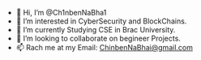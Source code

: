 - 👋 Hi, I’m @Ch1nbenNaBha1
- 👀 I’m interested in CyberSecurity and BlockChains.
- 🌱 I’m currently Studying CSE in Brac University. 
- 💞️ I’m looking to collaborate on begineer Projects.
- 📫 Rach me at my Email: ChinbenNaBhai@gmail.com

<!---
Ch1nbenNaBha1/Ch1nbenNaBha1 is a ✨ special ✨ repository because its `README.md` (this file) appears on your GitHub profile.
You can click the Preview link to take a look at your changes.
--->
